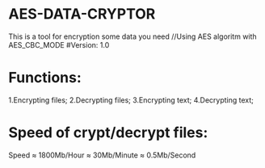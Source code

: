 # AES-DATA-CRYPTOR
This is a tool for encryption some data you need
//Using AES algoritm with AES_CBC_MODE
#Version:
1.0
# Functions:
1.Encrypting files;
2.Decrypting files;
3.Encrypting text;
4.Decrypting text;
# Speed of crypt/decrypt files:
Speed ≈ 1800Mb/Hour ≈ 30Mb/Minute ≈ 0.5Mb/Second 
